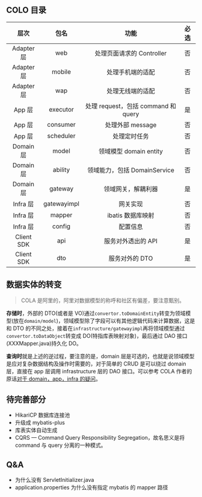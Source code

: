 ## COLO 目录

|    层次    |    包名     |                功能                 | 必选 |
| :--------: | :---------: | :---------------------------------: | :--: |
| Adapter 层 |     web     |      处理页面请求的 Controller      |  否  |
| Adapter 层 |   mobile    |          处理手机端的适配           |  否  |
| Adapter 层 |     wap     |          处理无线端的适配           |  否  |
|   App 层   |  executor   | 处理 request，包括 command 和 query |  是  |
|   App 层   |  consumer   |          处理外部 message           |  否  |
|   App 层   |  scheduler  |            处理定时任务             |  否  |
| Domain 层  |    model    |       领域模型 domain entity        |  否  |
| Domain 层  |   ability   |    领域能力，包括 DomainService     |  否  |
| Domain 层  |   gateway   |         领域网关，解耦利器          |  是  |
|  Infra 层  | gatewayimpl |              网关实现               |  否  |
|  Infra 层  |   mapper    |          ibatis 数据库映射          |  否  |
|  Infra 层  |   config    |              配置信息               |  否  |
| Client SDK |     api     |         服务对外透出的 API          |  是  |
| Client SDK |     dto     |           服务对外的 DTO            |  是  |

## 数据实体的转变

> COLA 是阿里的，阿里对数据模型的称呼和社区有偏差，要注意甄别。

**存储时**，外部的 DTO(或者是 VO)通过`convertor.toDomainEntity`转变为领域模型(放在`domain/model`)，领域模型除了字段可以有其他逻辑代码来计算数据，这是和 DTO 的不同之处，接着在`infrastructure/gatewayimpl`再将领域模型通过`convertor.toDataObject`转变成 DO(特指库表映射对象)，最后通过 DAO 接口(XXXMapper.java)持久化 DO。

**查询时**就是上述的逆过程，要注意的是，domain 层是可选的，也就是说领域模型是应对复杂数据结构及操作时需要的，对于简单的 CRUD 是可以绕过 domain 层，直接在 app 层调用 infrastructure 层的 DAO 接口。可以参考 COLA 作者的原话[对于 domain，app，infra 的疑问](https://github.com/alibaba/COLA/issues/130)。

## 待完善部分

- HikariCP 数据库连接池
- 升级成 mybatis-plus
- 库表实体自动生成
- CQRS — Command Query Responsibility Segregation，故名思义是将 command 与 query 分离的一种模式。

## Q&A

- 为什么没有 ServletInitializer.java
- application.properties 为什么没有指定 mybatis 的 mapper 路径
